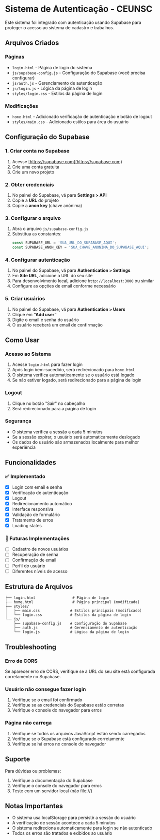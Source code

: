 # Sistema de Autenticação - CEUNSC

Este sistema foi integrado com autenticação usando Supabase para proteger o acesso ao sistema de cadastro e trabalhos.

## Arquivos Criados

### Páginas
- `login.html` - Página de login do sistema
- `js/supabase-config.js` - Configuração do Supabase (você precisa configurar)
- `js/auth.js` - Gerenciamento de autenticação
- `js/login.js` - Lógica da página de login
- `styles/login.css` - Estilos da página de login

### Modificações
- `home.html` - Adicionado verificação de autenticação e botão de logout
- `styles/main.css` - Adicionado estilos para área do usuário

## Configuração do Supabase

### 1. Criar conta no Supabase
1. Acesse [https://supabase.com](https://supabase.com)
2. Crie uma conta gratuita
3. Crie um novo projeto

### 2. Obter credenciais
1. No painel do Supabase, vá para **Settings > API**
2. Copie a **URL** do projeto
3. Copie a **anon key** (chave anônima)

### 3. Configurar o arquivo
1. Abra o arquivo `js/supabase-config.js`
2. Substitua as constantes:
   ```javascript
   const SUPABASE_URL = 'SUA_URL_DO_SUPABASE_AQUI';
   const SUPABASE_ANON_KEY = 'SUA_CHAVE_ANONIMA_DO_SUPABASE_AQUI';
   ```

### 4. Configurar autenticação
1. No painel do Supabase, vá para **Authentication > Settings**
2. Em **Site URL**, adicione a URL do seu site
3. Para desenvolvimento local, adicione `http://localhost:3000` ou similar
4. Configure as opções de email conforme necessário

### 5. Criar usuários
1. No painel do Supabase, vá para **Authentication > Users**
2. Clique em **"Add user"**
3. Digite o email e senha do usuário
4. O usuário receberá um email de confirmação

## Como Usar

### Acesso ao Sistema
1. Acesse `login.html` para fazer login
2. Após login bem-sucedido, será redirecionado para `home.html`
3. O sistema verifica automaticamente se o usuário está logado
4. Se não estiver logado, será redirecionado para a página de login

### Logout
1. Clique no botão "Sair" no cabeçalho
2. Será redirecionado para a página de login

### Segurança
- O sistema verifica a sessão a cada 5 minutos
- Se a sessão expirar, o usuário será automaticamente deslogado
- Os dados do usuário são armazenados localmente para melhor experiência

## Funcionalidades

### ✅ Implementado
- [x] Login com email e senha
- [x] Verificação de autenticação
- [x] Logout
- [x] Redirecionamento automático
- [x] Interface responsiva
- [x] Validação de formulário
- [x] Tratamento de erros
- [x] Loading states

### 🔄 Futuras Implementações
- [ ] Cadastro de novos usuários
- [ ] Recuperação de senha
- [ ] Confirmação de email
- [ ] Perfil do usuário
- [ ] Diferentes níveis de acesso

## Estrutura de Arquivos

```
├── login.html                 # Página de login
├── home.html                  # Página principal (modificada)
├── styles/
│   ├── main.css              # Estilos principais (modificado)
│   └── login.css             # Estilos da página de login
└── js/
    ├── supabase-config.js    # Configuração do Supabase
    ├── auth.js               # Gerenciamento de autenticação
    └── login.js              # Lógica da página de login
```

## Troubleshooting

### Erro de CORS
Se aparecer erro de CORS, verifique se a URL do seu site está configurada corretamente no Supabase.

### Usuário não consegue fazer login
1. Verifique se o email foi confirmado
2. Verifique se as credenciais do Supabase estão corretas
3. Verifique o console do navegador para erros

### Página não carrega
1. Verifique se todos os arquivos JavaScript estão sendo carregados
2. Verifique se o Supabase está configurado corretamente
3. Verifique se há erros no console do navegador

## Suporte

Para dúvidas ou problemas:
1. Verifique a documentação do Supabase
2. Verifique o console do navegador para erros
3. Teste com um servidor local (não file://)

## Notas Importantes

- O sistema usa localStorage para persistir a sessão do usuário
- A verificação de sessão acontece a cada 5 minutos
- O sistema redireciona automaticamente para login se não autenticado
- Todos os erros são tratados e exibidos ao usuário 